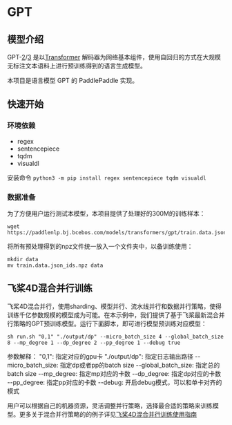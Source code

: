# GPT

## 模型介绍
GPT-[2](https://cdn.openai.com/better-language-models/language_models_are_unsupervised_multitask_learners.pdf)/[3](https://arxiv.org/pdf/2005.14165.pdf) 是以[Transformer](https://arxiv.org/abs/1706.03762) 解码器为网络基本组件，使用自回归的方式在大规模无标注文本语料上进行预训练得到的语言生成模型。

本项目是语言模型 GPT 的 PaddlePaddle 实现。

## 快速开始

### 环境依赖
- regex
- sentencepiece
- tqdm
- visualdl

安装命令 `python3 -m pip install regex sentencepiece tqdm visualdl`

### 数据准备
为了方便用户运行测试本模型，本项目提供了处理好的300M的训练样本：

```shell
wget https://paddlenlp.bj.bcebos.com/models/transformers/gpt/train.data.json_ids.npz
```

将所有预处理得到的npz文件统一放入一个文件夹中，以备训练使用：

```
mkdir data
mv train.data.json_ids.npz data
```

## 飞桨4D混合并行训练
飞桨4D混合并行，使用sharding、模型并行、流水线并行和数据并行策略，使得训练千亿参数规模的模型成为可能。在本示例中，我们提供了基于飞桨最新混合并行策略的GPT预训练模型。运行下面脚本，即可进行模型预训练对应模型：
```shell
sh run.sh "0,1" "./output/dp" --micro_batch_size 4 --global_batch_size 8 --mp_degree 1 --dp_degree 2 --pp_degree 1 --debug true
```
参数解释：
"0,1": 指定对应的gpu卡
"./output/dp": 指定日志输出路径
--micro_batch_size: 指定dp或者pp的batch size
--global_batch_size: 指定总的batch size
--mp_degree: 指定mp对应的卡数
--dp_degree: 指定dp对应的卡数
--pp_degree: 指定pp对应的卡数
--debug: 开启debug模式，可以和单卡对齐的模式

用户可以根据自己的机器资源，灵活调整并行策略，选择最合适的策略来训练模型。更多关于混合并行策略的的例子详见[飞桨4D混合并行训练使用指南](https://fleet-x.readthedocs.io/en/latest/paddle_fleet_rst/collective/collective_mp/hybrid_parallelism.html)

